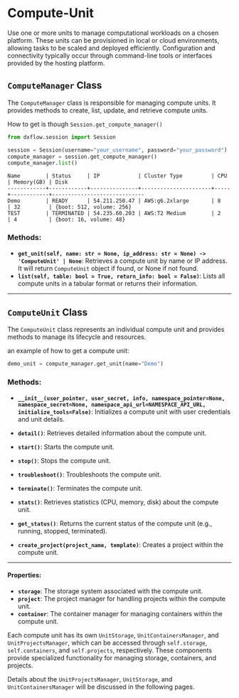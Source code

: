 # Compute-Unit

Use one or more units to manage computational workloads on a chosen platform. These units can be provisioned in local or cloud environments, allowing tasks to be scaled and deployed efficiently. Configuration and connectivity typically occur through command-line tools or interfaces provided by the hosting platform.

## `ComputeManager` Class

The `ComputeManager` class is responsible for managing compute units. It provides methods to create, list, update, and retrieve compute units.

How to get is though `Session.get_compute_manager()`

```python
from dxflow.session import Session

session = Session(username="your_username", password="your_password")
compute_manager = session.get_compute_manager()
compute_manager.list()
``` 

```plaintext
Name        | Status     | IP            | Cluster Type         | CPU | Memory(GB) | Disk                        
------------+------------+---------------+----------------------+-----+------------+-----------------------------
Demo        | READY      | 54.211.250.47 | AWS:g6.2xlarge       | 8   | 32         | {boot: 512, volume: 256}    
TEST        | TERMINATED | 54.235.60.203 | AWS:T2 Medium        | 2   | 4          | {boot: 16, volume: 48}      
```

### Methods:
- **`get_unit(self, name: str = None, ip_address: str = None) -> 'ComputeUnit' | None`**: Retrieves a compute unit by name or IP address. It will return `ComputeUnit` object if found, or None if not found.
- **`list(self, table: bool = True, return_info: bool = False)`**: Lists all compute units in a tabular format or returns their information.

---

## `ComputeUnit` Class
The `ComputeUnit` class represents an individual compute unit and provides methods to manage its lifecycle and resources.

an example of how to get a compute unit:

```python
demo_unit = compute_manager.get_unit(name="Demo")
```

### Methods:
- **`__init__(user_pointer, user_secret, info, namespace_pointer=None, namespace_secret=None, namespace_api_url=NAMESPACE_API_URL, initialize_tools=False)`**: Initializes a compute unit with user credentials and unit details.

- **`detail()`**: Retrieves detailed information about the compute unit.
- **`start()`**: Starts the compute unit.
- **`stop()`**: Stops the compute unit.
- **`troubleshoot()`**: Troubleshoots the compute unit.
- **`terminate()`**: Terminates the compute unit.
- **`stats()`**: Retrieves statistics (CPU, memory, disk) about the compute unit.
- **`get_status()`**: Returns the current status of the compute unit (e.g., running, stopped, terminated).
- **`create_project(project_name, template)`**: Creates a project within the compute unit.

---

#### Properties:
- **`storage`**: The storage system associated with the compute unit.
- **`project`**: The project manager for handling projects within the compute unit.
- **`container`**: The container manager for managing containers within the compute unit.

Each compute unit has its own `UnitStorage`, `UnitContainersManager`, and `UnitProjectsManager`, which can be accessed through `self.storage`, `self.containers`, and `self.projects`, respectively. These components provide specialized functionality for managing storage, containers, and projects.

Details about the `UnitProjectsManager`, `UnitStorage`, and `UnitContainersManager` will be discussed in the following pages.